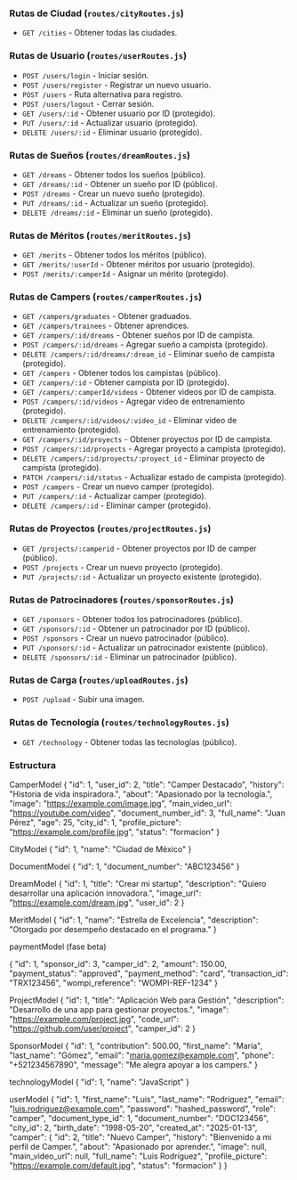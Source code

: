 
### Rutas de Ciudad (`routes/cityRoutes.js`)
- `GET /cities` - Obtener todas las ciudades.

### Rutas de Usuario (`routes/userRoutes.js`)
- `POST /users/login` - Iniciar sesión.
- `POST /users/register` - Registrar un nuevo usuario.
- `POST /users` - Ruta alternativa para registro.
- `POST /users/logout` - Cerrar sesión.
- `GET /users/:id` - Obtener usuario por ID (protegido).
- `PUT /users/:id` - Actualizar usuario (protegido).
- `DELETE /users/:id` - Eliminar usuario (protegido).

### Rutas de Sueños (`routes/dreamRoutes.js`)
- `GET /dreams` - Obtener todos los sueños (público).
- `GET /dreams/:id` - Obtener un sueño por ID (público).
- `POST /dreams` - Crear un nuevo sueño (protegido).
- `PUT /dreams/:id` - Actualizar un sueño (protegido).
- `DELETE /dreams/:id` - Eliminar un sueño (protegido).

### Rutas de Méritos (`routes/meritRoutes.js`)
- `GET /merits` - Obtener todos los méritos (público).
- `GET /merits/:userId` - Obtener méritos por usuario (protegido).
- `POST /merits/:camperId` - Asignar un mérito (protegido).

### Rutas de Campers (`routes/camperRoutes.js`)
- `GET /campers/graduates` - Obtener graduados.
- `GET /campers/trainees` - Obtener aprendices.
- `GET /campers/:id/dreams` - Obtener sueños por ID de campista.
- `POST /campers/:id/dreams` - Agregar sueño a campista (protegido).
- `DELETE /campers/:id/dreams/:dream_id` - Eliminar sueño de campista (protegido).
- `GET /campers` - Obtener todos los campistas (público).
- `GET /campers/:id` - Obtener campista por ID (protegido).
- `GET /campers/:camperId/videos` - Obtener videos por ID de campista.
- `POST /campers/:id/videos` - Agregar video de entrenamiento (protegido).
- `DELETE /campers/:id/videos/:video_id` - Eliminar video de entrenamiento (protegido).
- `GET /campers/:id/proyects` - Obtener proyectos por ID de campista.
- `POST /campers/:id/proyects` - Agregar proyecto a campista (protegido).
- `DELETE /campers/:id/proyects/:proyect_id` - Eliminar proyecto de campista (protegido).
- `PATCH /campers/:id/status` - Actualizar estado de campista (protegido).
- `POST /campers` - Crear un nuevo camper (protegido).
- `PUT /campers/:id` - Actualizar camper (protegido).
- `DELETE /campers/:id` - Eliminar camper (protegido).

### Rutas de Proyectos (`routes/projectRoutes.js`)
- `GET /projects/:camperid` - Obtener proyectos por ID de camper (público).
- `POST /projects` - Crear un nuevo proyecto (protegido).
- `PUT /projects/:id` - Actualizar un proyecto existente (protegido).

### Rutas de Patrocinadores (`routes/sponsorRoutes.js`)
- `GET /sponsors` - Obtener todos los patrocinadores (público).
- `GET /sponsors/:id` - Obtener un patrocinador por ID (público).
- `POST /sponsors` - Crear un nuevo patrocinador (público).
- `PUT /sponsors/:id` - Actualizar un patrocinador existente (público).
- `DELETE /sponsors/:id` - Eliminar un patrocinador (público).

### Rutas de Carga (`routes/uploadRoutes.js`)
- `POST /upload` - Subir una imagen.

### Rutas de Tecnología (`routes/technologyRoutes.js`)
- `GET /technology` - Obtener todas las tecnologías (público).


### Estructura 

CamperModel
{
  "id": 1,
  "user_id": 2,
  "title": "Camper Destacado",
  "history": "Historia de vida inspiradora.",
  "about": "Apasionado por la tecnología.",
  "image": "https://example.com/image.jpg",
  "main_video_url": "https://youtube.com/video",
  "document_number_id": 3,
  "full_name": "Juan Pérez",
  "age": 25,
  "city_id": 1,
  "profile_picture": "https://example.com/profile.jpg",
  "status": "formacion"
}

CityModel
{
  "id": 1,
  "name": "Ciudad de México"
}

DocumentModel
{
  "id": 1,
  "document_number": "ABC123456"
}

DreamModel
{
  "id": 1,
  "title": "Crear mi startup",
  "description": "Quiero desarrollar una aplicación innovadora.",
  "image_url": "https://example.com/dream.jpg",
  "user_id": 2
}

MeritModel
{
  "id": 1,
  "name": "Estrella de Excelencia",
  "description": "Otorgado por desempeño destacado en el programa."
}

paymentModel (fase beta)

{
  "id": 1,
  "sponsor_id": 3,
  "camper_id": 2,
  "amount": 150.00,
  "payment_status": "approved",
  "payment_method": "card",
  "transaction_id": "TRX123456",
  "wompi_reference": "WOMPI-REF-1234"
}

ProjectModel
{
  "id": 1,
  "title": "Aplicación Web para Gestión",
  "description": "Desarrollo de una app para gestionar proyectos.",
  "image": "https://example.com/project.jpg",
  "code_url": "https://github.com/user/project",
  "camper_id": 2
}

SponsorModel
{
  "id": 1,
  "contribution": 500.00,
  "first_name": "María",
  "last_name": "Gómez",
  "email": "maria.gomez@example.com",
  "phone": "+521234567890",
  "message": "Me alegra apoyar a los campers."
}

technologyModel
{
  "id": 1,
  "name": "JavaScript"
}

userModel
{
  "id": 1,
  "first_name": "Luis",
  "last_name": "Rodríguez",
  "email": "luis.rodriguez@example.com",
  "password": "hashed_password",
  "role": "camper",
  "document_type_id": 1,
  "document_number": "DOC123456",
  "city_id": 2,
  "birth_date": "1998-05-20",
  "created_at": "2025-01-13",
  "camper": {
    "id": 2,
    "title": "Nuevo Camper",
    "history": "Bienvenido a mi perfil de Camper.",
    "about": "Apasionado por aprender.",
    "image": null,
    "main_video_url": null,
    "full_name": "Luis Rodríguez",
    "profile_picture": "https://example.com/default.jpg",
    "status": "formacion"
  }
}








